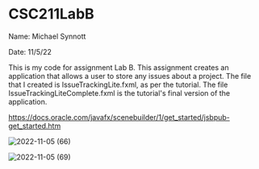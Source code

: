# CSC211LabB
Name: Michael Synnott

Date: 11/5/22

This is my code for assignment Lab B. This assignment creates an application that allows a user to store any issues about a project. The file that I created 
is IssueTrackingLite.fxml, as per the tutorial. The file IssueTrackingLiteComplete.fxml is the tutorial's final version of the application.

https://docs.oracle.com/javafx/scenebuilder/1/get_started/jsbpub-get_started.htm 

![2022-11-05 (66)](https://user-images.githubusercontent.com/116577781/200149694-a24fa9a5-5197-4988-9ceb-ce1fe1ada252.png)

![2022-11-05 (69)](https://user-images.githubusercontent.com/116577781/200149956-f6d93882-98a5-4871-89b3-4e3dbd55e82a.png)
